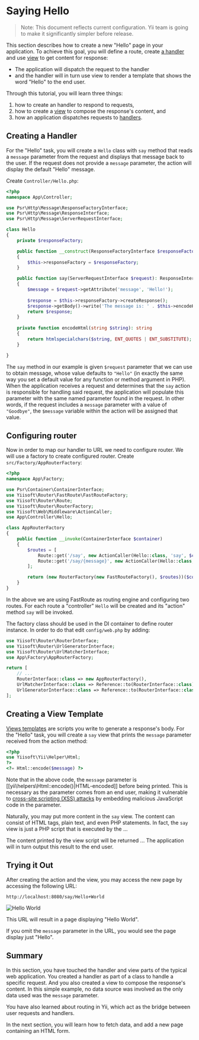Saying Hello
============

> Note: This document reflects current configuration. Yii team is going to make it significantly simpler before release.

This section describes how to create a new "Hello" page in your application.
To achieve this goal, you will define a route, create [a handler](../structure/handler.md)
and use [view](../structure/views.md) to get content for response:

* The application will dispatch the request to the handler
* and the handler will in turn use view to render a template that shows the word "Hello" to the end user.

Through this tutorial, you will learn three things:

1. how to create an handler to respond to requests,
2. how to create a [view](../structure/view.md) to compose the response's content, and
3. how an application dispatches requests to [handlers](../structure/handler.md).


## Creating a Handler <span id="creating-handler"></span>

For the "Hello" task, you will create a `Hello` class with `say` method that reads
a `message` parameter from the request and displays that message back to the user. If the request
does not provide a `message` parameter, the action will display the default "Hello" message.

Create `Controller/Hello.php`:

```php
<?php
namespace App\Controller;

use Psr\Http\Message\ResponseFactoryInterface;
use Psr\Http\Message\ResponseInterface;
use Psr\Http\Message\ServerRequestInterface;

class Hello
{
    private $responseFactory;

    public function __construct(ResponseFactoryInterface $responseFactory)
    {
        $this->responseFactory = $responseFactory;
    }    

    public function say(ServerRequestInterface $request): ResponseInterface
    {
        $message = $request->getAttribute('message', 'Hello!');
        
        $response = $this->responseFactory->createResponse();
        $response->getBody()->write('The message is: ' . $this->encodeHtml($message));
        return $response;
    }
    
    private function encodeHtml(string $string): string
    {
        return htmlspecialchars($string, ENT_QUOTES | ENT_SUBSTITUTE);
    }

}
```

The `say` method in our example is given `$request` parameter that we can use to obtain
message, whose value defaults to `"Hello"` (in exactly
the same way you set a default value for any function or method argument in PHP). When the application
receives a request and determines that the `say` action is responsible for handling said request, the application will
populate this parameter with the same named parameter found in the request. In other words, if the request includes
a `message` parameter with a value of `"Goodbye"`, the `$message` variable within the action will be assigned that value.

## Configuring router

Now in order to map our handler to URL we need to configure router. We will use a factory
to create configured router. Create `src/Factory/AppRouterFactory`:

```php
<?php
namespace App\Factory;

use Psr\Container\ContainerInterface;
use Yiisoft\Router\FastRoute\FastRouteFactory;
use Yiisoft\Router\Route;
use Yiisoft\Router\RouterFactory;
use Yiisoft\Web\Middleware\ActionCaller;
use App\Controller\Hello;

class AppRouterFactory
{
    public function __invoke(ContainerInterface $container)
    {
        $routes = [
            Route::get('/say', new ActionCaller(Hello::class, 'say', $container)),
            Route::get('/say/{message}', new ActionCaller(Hello::class, 'say', $container)),
        ];

        return (new RouterFactory(new FastRouteFactory(), $routes))($container);
    }
}
```

In the above we are using FastRoute as routing engine and configuring two routes. For each route
a "controller" `Hello` will be created and its "action" method `say` will be invoked. 

The factory class should be used in the DI container to define router instance. In order
to do that edit `config/web.php` by adding:

```php
use Yiisoft\Router\RouterInterface;
use Yiisoft\Router\UrlGeneratorInterface;
use Yiisoft\Router\UrlMatcherInterface;
use App\Factory\AppRouterFactory;

return [
    // ...
    RouterInterface::class => new AppRouterFactory(),
    UrlMatcherInterface::class => Reference::to(RouterInterface::class),
    UrlGeneratorInterface::class => Reference::to(RouterInterface::class),
];
```

## Creating a View Template <span id="creating-view-template"></span>

[Views templates](structure/view.md) are scripts you write to generate a response's body.
For the "Hello" task, you will create a `say` view that prints the `message` parameter received from the action method:

```php
<?php
use Yiisoft\Yii\Helper\Html;
?>
<?= Html::encode($message) ?>
```

Note that in the above code, the `message` parameter is [[yii\helpers\Html::encode()|HTML-encoded]]
before being printed. This is necessary as the parameter comes from an end user, making it vulnerable to
[cross-site scripting (XSS) attacks](http://en.wikipedia.org/wiki/Cross-site_scripting) by embedding
malicious JavaScript code in the parameter.

Naturally, you may put more content in the `say` view. The content can consist of HTML tags, plain text, and even PHP statements.
In fact, the `say` view is just a PHP script that is executed by the ...

The content printed by the view script will be returned ... The application will in turn output this result to the end user.


## Trying it Out <span id="trying-it-out"></span>

After creating the action and the view, you may access the new page by accessing the following URL:

```
http://localhost:8080/say/Hello+World
```

![Hello World](images/start-hello-world.png)

This URL will result in a page displaying "Hello World".

If you omit the `message` parameter in the URL, you would see the page display just "Hello".


## Summary <span id="summary"></span>

In this section, you have touched the handler and view parts of the typical web application.
You created a handler as part of a class to handle a specific request. And you also created a view
to compose the response's content. In this simple example, no data source was involved as the only data used was the `message` parameter.

You have also learned about routing in Yii, which act as the bridge between user requests and handlers.

In the next section, you will learn how to fetch data, and add a new page containing an HTML form.

